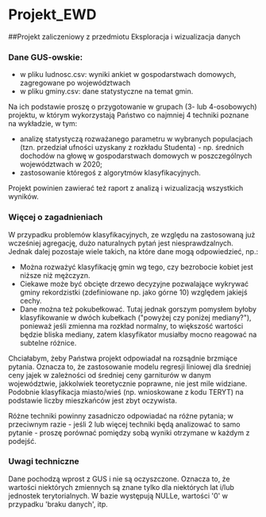 # Projekt_EWD
##Projekt zaliczeniowy z przedmiotu Eksploracja i wizualizacja danych

### Dane GUS-owskie:
- w pliku ludnosc.csv: wyniki ankiet w gospodarstwach domowych, zagregowane po województwach
- w pliku gminy.csv: dane statystyczne na temat gmin.

Na ich podstawie proszę o przygotowanie w grupach (3- lub 4-osobowych) projektu, w którym wykorzystają Państwo co najmniej 4 techniki poznane na wykładzie, w tym:
- analizę statystyczą rozważanego parametru w wybranych populacjach (tzn. przedział ufności uzyskany z rozkładu Studenta) - np. średnich dochodów na głowę w gospodarstwach domowych w poszczególnych województwach w 2020;
- zastosowanie któregoś z algorytmów klasyfikacyjnych.

Projekt powinien zawierać też raport z analizą i wizualizacją wszystkich wyników.

### Więcej o zagadnieniach

W przypadku problemów klasyfikacyjnych, ze względu na zastosowaną już wcześniej agregację, dużo naturalnych pytań jest niesprawdzalnych. Jednak dalej pozostaje wiele takich, na które dane mogą odpowiedzieć, np.:
- Można rozważyć klasyfikację gmin wg tego, czy bezrobocie kobiet jest niższe niż mężczyzn.
- Ciekawe może być obcięte drzewo decyzyjne pozwalające wykrywać gminy rekordzistki (zdefiniowane np. jako górne 10) względem jakiejś cechy.
- Dane można też pokubełkować. Tutaj jednak gorszym pomysłem byłoby klasyfikowanie w dwóch kubełkach ("powyżej czy poniżej mediany?"), ponieważ jeśli zmienna ma rozkład normalny, to większość wartości będzie bliska mediany, zatem klasyfikator musiałby mocno reagować na subtelne różnice.

Chciałabym, żeby Państwa projekt odpowiadał na rozsądnie brzmiące pytania. Oznacza to, że zastosowanie modelu regresji liniowej dla średniej ceny jajek w zależności od średniej ceny garniturów w danym województwie, jakkolwiek teoretycznie poprawne, nie jest mile widziane. Podobnie klasyfikacja miasto/wieś (np. wnioskowane z kodu TERYT) na podstawie liczby mieszkańców jest zbyt oczywista.

Różne techniki powinny zasadniczo odpowiadać na różne pytania; w przeciwnym razie - jeśli 2 lub więcej techniki będą analizować to samo pytanie - proszę porównać pomiędzy sobą wyniki otrzymane w każdym z podejść.

### Uwagi techniczne

Dane pochodzą wprost z GUS i nie są oczyszczone. Oznacza to, że wartości niektórych zmiennych są znane tylko dla niektórych lat i/lub jednostek terytorialnych. W bazie występują NULLe, wartości '0' w przypadku 'braku danych', itp.

